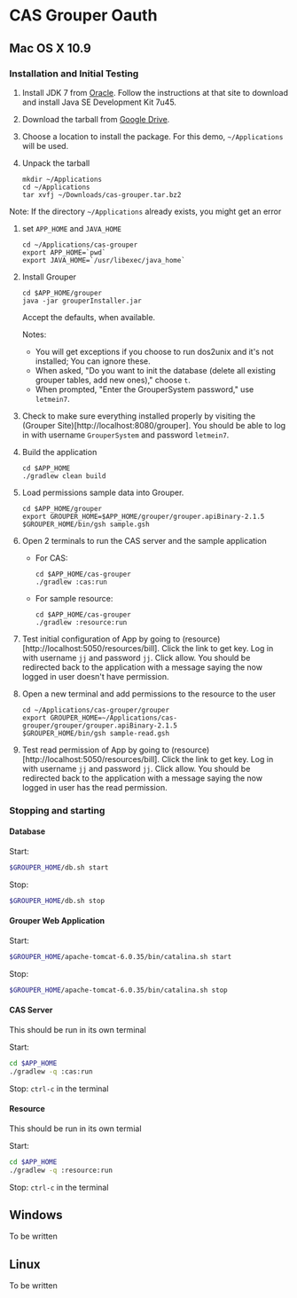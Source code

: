 # CAS Grouper Oauth

## Mac OS X 10.9

### Installation and Initial Testing

1. Install JDK 7 from [Oracle](http://www.oracle.com/technetwork/java/javase/downloads/index.html). Follow the instructions at that site to download and install Java SE Development Kit 7u45.
1. Download the tarball from [Google Drive](https://drive.google.com/file/d/0B20vWe3mpgaYTWRDRFhGUkRUblE/edit?usp=sharing).
1. Choose a location to install the package. For this demo, `~/Applications` will be used.
1. Unpack the tarball

	```shell
	mkdir ~/Applications
	cd ~/Applications
	tar xvfj ~/Downloads/cas-grouper.tar.bz2
	```
Note: If the directory `~/Applications` already exists, you might get an error
1. set `APP_HOME` and `JAVA_HOME`

	```shell
	cd ~/Applications/cas-grouper
	export APP_HOME=`pwd`
	export JAVA_HOME=`/usr/libexec/java_home`
	```
1. Install Grouper

	```shell
	cd $APP_HOME/grouper
	java -jar grouperInstaller.jar
	```

	Accept the defaults, when available.

	Notes:

	* You will get exceptions if you choose to run dos2unix and it's not installed; You can ignore these.
	* When asked, "Do you want to init the database (delete all existing grouper tables, add new ones)," choose `t`.
	* When prompted, "Enter the GrouperSystem password," use `letmein7`.

1. Check to make sure everything installed properly by visiting the (Grouper Site)[http://localhost:8080/grouper]. You should be able to log in with username `GrouperSystem` and password `letmein7`.
1. Build the application

	```shell
	cd $APP_HOME
	./gradlew clean build
	```

1. Load permissions sample data into Grouper.

	```shell
	cd $APP_HOME/grouper
	export GROUPER_HOME=$APP_HOME/grouper/grouper.apiBinary-2.1.5
	$GROUPER_HOME/bin/gsh sample.gsh
	```

1. Open 2 terminals to run the CAS server and the sample application

	* For CAS:

		```shell
		cd $APP_HOME/cas-grouper
		./gradlew :cas:run
		```

	* For sample resource:

		```shell
		cd $APP_HOME/cas-grouper
		./gradlew :resource:run
		```

1. Test initial configuration of App by going to (resource)[http://localhost:5050/resources/bill]. Click the link to get key. Log in with username `jj` and password `jj`. Click allow. You should be redirected back to the application with a message saying the now logged in user doesn't have permission.

1. Open a new terminal and add permissions to the resource to the user

	```shell
	cd ~/Applications/cas-grouper/grouper
	export GROUPER_HOME=~/Applications/cas-grouper/grouper/grouper.apiBinary-2.1.5
	$GROUPER_HOME/bin/gsh sample-read.gsh
	```

1. Test read permission of App by going to (resource)[http://localhost:5050/resources/bill]. Click the link to get key. Log in with username `jj` and password `jj`. Click allow. You should be redirected back to the application with a message saying the now logged in user has the read permission.

### Stopping and starting

#### Database

Start:
```sh
$GROUPER_HOME/db.sh start
```

Stop:
```sh
$GROUPER_HOME/db.sh stop
```

#### Grouper Web Application

Start:
```sh
$GROUPER_HOME/apache-tomcat-6.0.35/bin/catalina.sh start
```

Stop:
```sh
$GROUPER_HOME/apache-tomcat-6.0.35/bin/catalina.sh stop
```

#### CAS Server

This should be run in its own terminal

Start:
```sh
cd $APP_HOME
./gradlew -q :cas:run
```

Stop:
`ctrl-c` in the terminal

#### Resource

This should be run in its own termial

Start:
```sh
cd $APP_HOME
./gradlew -q :resource:run
```

Stop:
`ctrl-c` in the terminal



## Windows

To be written

## Linux

To be written